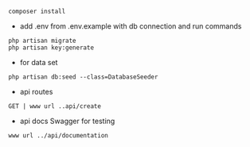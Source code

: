 ```
composer install
```
- add .env from .env.example with db connection and run commands
```
php artisan migrate
php artisan key:generate
```
- for data set
```
php artisan db:seed --class=DatabaseSeeder
```
- api routes
```
GET | www url ..api/create
```
- api docs Swagger for testing
```
www url ../api/documentation
```